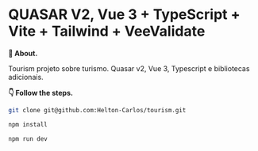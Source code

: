 # QUASAR V2, Vue 3 + TypeScript + Vite + Tailwind + VeeValidate

**💬 About.** 

Tourism projeto sobre turismo. Quasar v2, Vue 3, Typescript e bibliotecas adicionais.

**👇 Follow the steps.** 

```bash
git clone git@github.com:Helton-Carlos/tourism.git
```

```bash
npm install
```

```bash
npm run dev
```


